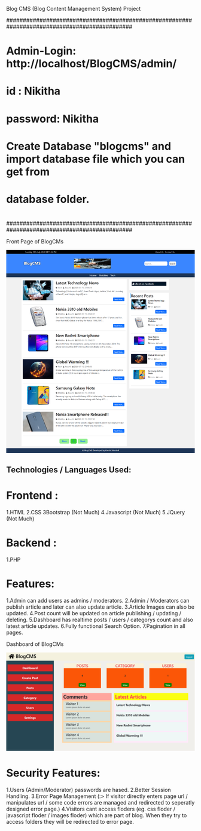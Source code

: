 Blog CMS (Blog Content Management System) Project

##############################################################################################
#											     #
#	Admin-Login:  http://localhost/BlogCMS/admin/					     #
#											     #
#	id 	: Nikitha  								     #
#	password: Nikitha								     #
#											     #
#	Create Database "blogcms" and import database file which you can get from 	     #	
#	database folder.								     #
#											     #
##############################################################################################

Front Page of BlogCMs

<img src="BlogCMS.png" alt="blogcms">

Technologies / Languages Used:
------------------------------
Frontend :
==========
1.HTML
2.CSS
3Bootstrap   (Not Much)
4.Javascript (Not Much)
5.JQuery     (Not Much)

Backend :
=========
1.PHP

Features:
=========
1.Admin can add users as admins / moderators.
2.Admin / Moderators can publish article and later can also update article.
3.Article Images can also be updated.
4.Post count will be updated on article publishing / updating / deleting.
5.Dashboard has realtime posts / users / categorys count and also latest article updates.
6.Fully functional Search Option.
7.Pagination in all pages.

Dashboard of BlogCMs

<img src="dashboard.png" alt="dashboard">

Security Features:
==================
1.Users (Admin/Moderator) passwords are hased.
2.Better Session Handling.
3.Error Page Management (:> If visitor directly enters page url / manipulates url / some code errors are managed and redirected to seperatly designed error page.)
4.Visitors cant access floders (eg. css floder / javascript floder / images floder) which are part of blog. When they try to access folders they will be redirected to error page.
